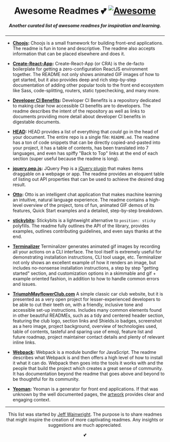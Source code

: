 <h1 align="center">Awesome Readmes 💕 <a href="https://github.com/sindresorhus/awesome"><img alt="Awesome" src="https://cdn.rawgit.com/sindresorhus/awesome/d7305f38d29fed78fa85652e3a63e154dd8e8829/media/badge.svg" /></a></h1>
<h5 align="center">Another curated list of awesome readmes for inspiration and learning.</h5>

---

- **[Choojs](https://github.com/choojs/choo):** Choojs is a small framework for building front-end applications. The readme is fun in tone and descriptive. The readme also accepts information that can be placed elsewhere and does it.

- **[Create-React-App](https://github.com/facebook/create-react-app):** Create-React-App (or CRA) is the de-facto boilerplate for getting a zero-configuration ReactJS environment together. The README not only shows animated GIF images of how to get started, but it also provides deep and rich step-by-step documentation of adding other popular tools to the front end ecosystem like Sass, code-splitting, routers, static typechecking, and many more.

- **[Developer CI Benefits](https://github.com/yowainwright/developer-ci-benefits):** Developer CI Benefits is a repository dedicated to making clear how accessible CI benefits are to developers. The readme describes the intent of the repository as well as links to documents providing more detail about developer CI benefits in digestable documents.

- **[HEAD](https://github.com/joshbuchea/HEAD):** HEAD provides a list of everything that *could* go in the head of your document. The entire repo is a single file: `README.md`. The readme has a ton of code snippets that can be directly copied-and-pasted into your project, it has a table of contents, has been translated into 7 languages, and even has spiffy "Back to Top" links at the end of each section (super useful because the readme is long).

- **[jquery.pep.js](https://github.com/briangonzalez/jquery.pep.js):** JQuery Pep is a [jQuery plugin](https://plugins.jquery.com/) that makes items draggable on a webpage or app. The readme provides an eloquent table of listing out API properties that can be used to achieve the desired drag result.

- **[Otto](https://github.com/KartikChugh/Otto):** Otto is an intelligent chat application that makes machine learning an intuitive, natural language experience. The readme contains a high-level overview of the project, tons of fun, animated GIF demos of its features, Quick Start examples and a detailed, step-by-step breakdown.

- **[stickybits](https://github.com/dollarshaveclub/stickybits):** Stickybits is a lightweight alternative to `position: sticky` polyfills. The readme fully outlines the API of the library, provides examples, outlines contributing guidelines, and even says thanks at the end.

- **[Terminalizer](https://github.com/faressoft/terminalizer)** Terminalizer generates animated gif images by recording all your actions on a CLI interface. The tool itself is extremely useful for demonstrating installation instructions, CLI tool usage, etc. Terminalizer not only shows an excellent example of how it renders an image, but includes no-nonsense installation instructions, a step by step "getting started" section, and customization options in a skimmable and gif + example oriented fashion, in addition to how to handle common errors and issues.

- **[TriumphMayflowerClub.com](https://github.com/Stack-in-a-box/triumphmayflowerclub.com)** A simple classic car club website, but it is presented as a very open project for lesser-experienced developers to be able to cut their teeth on, with a friendly, inclusive tone and accessible set-up instructions. Includes many common elements found in other beautiful READMEs, such as a tidy and centered header section, featuring the club logo, section links and Shields.io badges, screenshot as a hero image, project background, overview of technologies used, table of contents, tasteful and sparing use of emoji, feature list and future roadmap, project maintainer contact details and plenty of relevant inline links.

- **[Webpack](https://github.com/webpack/webpack):** Webpack is a module bundler for JavaScript. The readme describes what Webpack is and then offers a high level of how to install it what it can do. Webpack then goes into the tools it works with and the people that build the project which creates a great sense of community. It has documentation beyond the readme that goes above and beyond to be thoughtful for its community.

- **[Yeoman](https://github.com/yeoman/yeoman):** Yeoman is a generator for front end applications. If that was unknown by the well documented pages, the [artwork](https://github.com/yeoman/media) provides clear and engaging context.

---

<p align="center">This list was started by <a href="https://github.com/yowainwright">Jeff Wainwright</a>. The purpose is to share readmes that might inspire the creation of more captivating readmes. Any insights or suggestions are much appreciated.</p>

<p align="center">💕</p>
